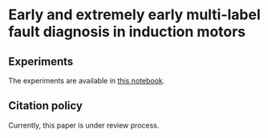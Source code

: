 # Early and extremely early multi-label fault diagnosis in induction motors

## Experiments

The experiments are available in [this notebook](experiments.ipynb).

## Citation policy

Currently, this paper is under review process.
